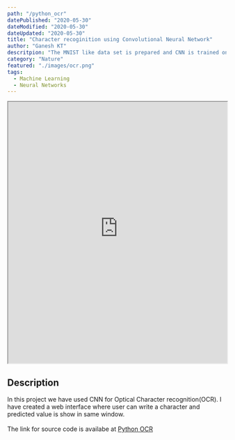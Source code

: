 ```yaml
---
path: "/python_ocr"
datePublished: "2020-05-30"
dateModified: "2020-05-30"
dateUpdated: "2020-05-30"
title: "Character recoginition using Convolutional Neural Network"
author: "Ganesh KT"
descritpion: "The MNIST like data set is prepared and CNN is trained on this dataset "
category: "Nature"
featured: "./images/ocr.png"
tags:
  - Machine Learning
  - Neural Networks
---
```


<iframe width="100%" height="600" src="https://handwritten-ocr.herokuapp.com"></iframe>

## Description

In this project we have used CNN for Optical Character recognition(OCR). I have created a web interface where user can write a character and predicted value is show in same window.<br></br>
The link for source code is availabe at [Python OCR](https://github.com/ganesh0211/python-ocr)
